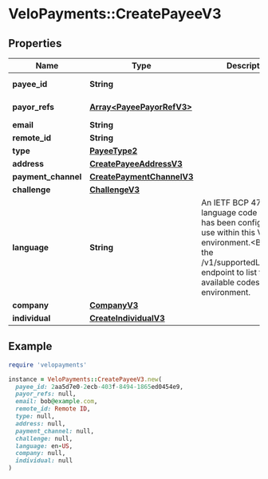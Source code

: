 # VeloPayments::CreatePayeeV3

## Properties

| Name | Type | Description | Notes |
| ---- | ---- | ----------- | ----- |
| **payee_id** | **String** |  | [optional][readonly] |
| **payor_refs** | [**Array&lt;PayeePayorRefV3&gt;**](PayeePayorRefV3.md) |  | [optional][readonly] |
| **email** | **String** |  |  |
| **remote_id** | **String** |  |  |
| **type** | [**PayeeType2**](PayeeType2.md) |  |  |
| **address** | [**CreatePayeeAddressV3**](CreatePayeeAddressV3.md) |  |  |
| **payment_channel** | [**CreatePaymentChannelV3**](CreatePaymentChannelV3.md) |  | [optional] |
| **challenge** | [**ChallengeV3**](ChallengeV3.md) |  | [optional] |
| **language** | **String** | An IETF BCP 47 language code which has been configured for use within this Velo environment.&lt;BR&gt; See the /v1/supportedLanguages endpoint to list the available codes for an environment.  | [optional] |
| **company** | [**CompanyV3**](CompanyV3.md) |  | [optional] |
| **individual** | [**CreateIndividualV3**](CreateIndividualV3.md) |  | [optional] |

## Example

```ruby
require 'velopayments'

instance = VeloPayments::CreatePayeeV3.new(
  payee_id: 2aa5d7e0-2ecb-403f-8494-1865ed0454e9,
  payor_refs: null,
  email: bob@example.com,
  remote_id: Remote ID,
  type: null,
  address: null,
  payment_channel: null,
  challenge: null,
  language: en-US,
  company: null,
  individual: null
)
```

